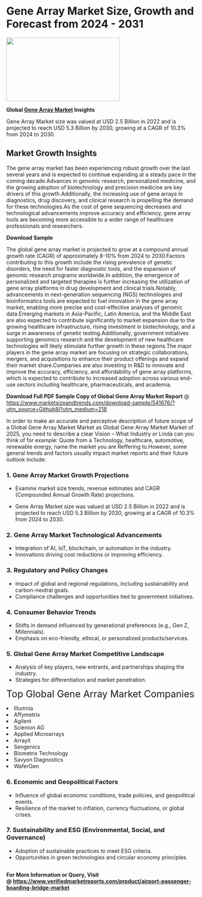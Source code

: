 <H1>Gene Array Market Size, Growth and Forecast from 2024 - 2031</H1><img class="aligncenter size-medium wp-image-584254" src="https://thirdeyenews.in/wp-content/uploads/2024/09/Global-Market-Research-300x168.jpeg" alt="" width="300" height="168" /><p><strong>Global&nbsp;<a href="https://www.marketsizeandtrends.com/download-sample/541676/?utm_source=Github8j?utm_medium=218">Gene Array Market</a> Insights</strong></p><p>Gene Array Market size was valued at USD 2.5 Billion in 2022 and is projected to reach USD 5.3 Billion by 2030, growing at a CAGR of 10.3% from 2024 to 2030.</p><p><h2>Market Growth Insights</h2> <p>The gene array market has been experiencing robust growth over the last several years and is expected to continue expanding at a steady pace in the coming decade.Advances in genomic research, personalized medicine, and the growing adoption of biotechnology and precision medicine are key drivers of this growth.Additionally, the increasing use of gene arrays in diagnostics, drug discovery, and clinical research is propelling the demand for these technologies.As the cost of gene sequencing decreases and technological advancements improve accuracy and efficiency, gene array tools are becoming more accessible to a wider range of healthcare professionals and researchers.</p> <p><strong>Download Sample</strong></p> <p>The global gene array market is projected to grow at a compound annual growth rate (CAGR) of approximately 8-10% from 2024 to 2030.Factors contributing to this growth include the rising prevalence of genetic disorders, the need for faster diagnostic tools, and the expansion of genomic research programs worldwide.In addition, the emergence of personalized and targeted therapies is further increasing the utilization of gene array platforms in drug development and clinical trials.Notably, advancements in next-generation sequencing (NGS) technologies and bioinformatics tools are expected to fuel innovation in the gene array market, enabling more precise and cost-effective analyses of genomic data.Emerging markets in Asia-Pacific, Latin America, and the Middle East are also expected to contribute significantly to market expansion due to the growing healthcare infrastructure, rising investment in biotechnology, and a surge in awareness of genetic testing.Additionally, government initiatives supporting genomics research and the development of new healthcare technologies will likely stimulate further growth in these regions.The major players in the gene array market are focusing on strategic collaborations, mergers, and acquisitions to enhance their product offerings and expand their market share.Companies are also investing in R&D to innovate and improve the accuracy, efficiency, and affordability of gene array platforms, which is expected to contribute to increased adoption across various end-use sectors including healthcare, pharmaceuticals, and academia.<p><span class=""><strong>Download Full PDF Sample Copy of Global Gene Array Market Report</strong> @ <a href="https://www.marketsizeandtrends.com/download-sample/541676/?utm_source=Github8j?utm_medium=218" target="_blank">https://www.marketsizeandtrends.com/download-sample/541676/?utm_source=Github8j?utm_medium=218</a></span></p><p>In order to make an accurate and perceptive description of future scope of a Global&nbsp;Gene Array Market Market as Global&nbsp;Gene Array Market Market of 2025, you need to describe a clear Vision &ndash; What Industry or Linda can you think of for example: Quote from a Technology, healthcare, automotive, renewable energy, name the market you are Reffering to.However, some general trends and factors usually impact market reports and their future outlook include:</p><h3>1.&nbsp;<strong>Gene Array Market Growth Projections</strong></h3><ul><li>Examine market size trends, revenue estimates and CAGR (Compounded Annual Growth Rate) projections.</li><li><p>Gene Array Market size was valued at USD 2.5 Billion in 2022 and is projected to reach USD 5.3 Billion by 2030, growing at a CAGR of 10.3% from 2024 to 2030.</p></li></ul><h3>2.&nbsp;<strong>Gene Array Market Technological Advancements</strong></h3><ul><li>Integration of AI, IoT, blockchain, or automation in the industry.</li><li>Innovations driving cost reductions or improving efficiency.</li></ul><h3>3.&nbsp;<strong>Regulatory and Policy Changes</strong></h3><ul><li>Impact of global and regional regulations, including sustainability and carbon-neutral goals.</li><li>Compliance challenges and opportunities tied to government initiatives.</li></ul><h3>4.&nbsp;<strong>Consumer Behavior Trends</strong></h3><ul><li>Shifts in demand influenced by generational preferences (e.g., Gen Z, Millennials).</li><li>Emphasis on eco-friendly, ethical, or personalized products/services.</li></ul><h3>5.&nbsp;<strong>Global Gene Array Market Competitive Landscape</strong></h3><ul><li>Analysis of key players, new entrants, and partnerships shaping the industry.</li><li>Strategies for differentiation and market penetration.</li></ul><p data-pm-slice="1 1 []"><span style="color: inherit; font-family: inherit; font-size: 25px;">Top Global Gene Array Market Companies</span></p><div class="" data-test-id=""><p><li>Illumnia</li><li> Affymetrix</li><li> Agilent</li><li> Scienion AG</li><li> Applied Microarrays</li><li> Arrayit</li><li> Sengenics</li><li> Biometrix Technology</li><li> Savyon Diagnostics</li><li> WaferGen</li></p></div><h3>6.&nbsp;<strong>Economic and Geopolitical Factors</strong></h3><ul><li>Influence of global economic conditions, trade policies, and geopolitical events.</li><li>Resilience of the market to inflation, currency fluctuations, or global crises.</li></ul><h3>7.&nbsp;<strong>Sustainability and ESG (Environmental, Social, and Governance)</strong></h3><ul><li>Adoption of sustainable practices to meet ESG criteria.</li><li>Opportunities in green technologies and circular economy principles.</li></ul><h2><strong style="font-size: 14px;">For More Information or Query, Visit @&nbsp;</strong><a style="background-color: #ffffff; font-size: 14px;" href="https://www.marketsizeandtrends.com/report/gene-array-market/" target="_blank">https://www.verifiedmarketreports.com/product/airport-passenger-boarding-bridge-market</a></h2>